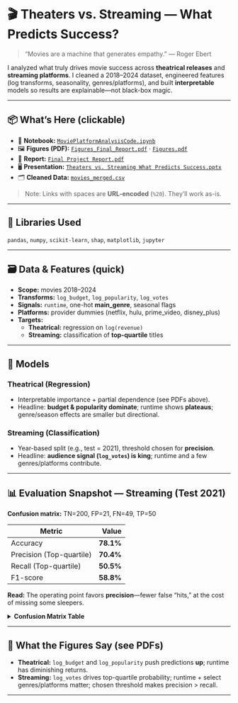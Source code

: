 # 🎬 Theaters vs. Streaming — What Predicts Success?

> “Movies are a machine that generates empathy.” — Roger Ebert

I analyzed what truly drives movie success across **theatrical releases** and **streaming platforms**. I cleaned a 2018–2024 dataset, engineered features (log transforms, seasonality, genres/platforms), and built **interpretable** models so results are explainable—not black-box magic.

---

## 📦 What’s Here (clickable)
- 📒 **Notebook:** [`MoviePlatformAnalysisCode.ipynb`](MoviePlatformAnalysisCode.ipynb)
- 🖼️ **Figures (PDF):** [`Figures_Final_Report.pdf`](Figures_Final_Report.pdf) · [`Figures.pdf`](Figures.pdf)
- 🧾 **Report:** [`Final Project Report.pdf`](Final%20Project%20Report.pdf)
- 🖥️ **Presentation:** [`Theaters vs. Streaming What Predicts Success.pptx`](Theaters%20vs.%20Streaming%20What%20Predicts%20Success.pptx)
- 🗂️ **Cleaned Data:** [`movies_merged.csv`](movies_merged.csv)

> Note: Links with spaces are **URL-encoded** (`%20`). They’ll work as-is.

---

## 🧰 Libraries Used
`pandas`, `numpy`, `scikit-learn`, `shap`, `matplotlib`, `jupyter`

---

## 🗃️ Data & Features (quick)
- **Scope:** movies 2018–2024  
- **Transforms:** `log_budget`, `log_popularity`, `log_votes`  
- **Signals:** `runtime`, one-hot **main_genre**, seasonal flags  
- **Platforms:** provider dummies (netflix, hulu, prime_video, disney_plus)  
- **Targets:**  
  - **Theatrical:** regression on `log(revenue)`  
  - **Streaming:** classification of **top-quartile** titles

---

## 🧠 Models

### Theatrical (Regression)
- Interpretable importance + partial dependence (see PDFs above).
- Headline: **budget & popularity dominate**; runtime shows **plateaus**; genre/season effects are smaller but directional.

### Streaming (Classification)
- Year-based split (e.g., test = 2021), threshold chosen for **precision**.
- Headline: **audience signal (`log_votes`) is king**; runtime and a few genres/platforms contribute.

---

## 📊 Evaluation Snapshot — Streaming (Test 2021)

**Confusion matrix:** TN=200, FP=21, FN=49, TP=50

| Metric | Value |
|---|---:|
| Accuracy | **78.1%** |
| Precision (Top-quartile) | **70.4%** |
| Recall (Top-quartile) | **50.5%** |
| F1-score | **58.8%** |

**Read:** The operating point favors **precision**—fewer false “hits,” at the cost of missing some sleepers.

<details>
<summary><strong>Confusion Matrix Table</strong></summary>

|               | Pred: Not Top | Pred: Top |
|---|---:|---:|
| **Actual: Not Top** | 200 | 21 |
| **Actual: Top**     | 49  | 50 |

</details>

---

## 🔎 What the Figures Say (see PDFs)
- **Theatrical:** `log_budget` and `log_popularity` push predictions **up**; runtime has diminishing returns.  
- **Streaming:** `log_votes` drives top-quartile probability; runtime + select genres/platforms matter; chosen threshold makes precision > recall.

---

